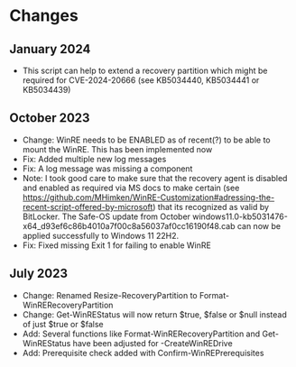 # Changes

## January 2024

- This script can help to extend a recovery partition which might be required for CVE-2024-20666 (see KB5034440, KB5034441 or KB5034439)

## October 2023

- Change: WinRE needs to be ENABLED as of recent(?) to be able to mount the WinRE. This has been implemented now
- Fix: Added multiple new log messages
- Fix: A log message was missing a component
- Note: I took good care to make sure that the recovery agent is disabled and enabled as required via MS docs to make certain (see <https://github.com/MHimken/WinRE-Customization#adressing-the-recent-script-offered-by-microsoft>)
    that its recognized as valid by BitLocker. The Safe-OS update from October windows11.0-kb5031476-x64_d93ef6c86b4010a7f00c8a56037af0cc16190f48.cab
    can now be applied successfully to Windows 11 22H2.
- Fix: Fixed missing Exit 1 for failing to enable WinRE

## July 2023

- Change: Renamed Resize-RecoveryPartition to Format-WinRERecoveryPartition
- Change: Get-WinREStatus will now return $true, $false or $null instead of just $true or $false
- Add: Several functions like Format-WinRERecoveryPartition and Get-WinREStatus have been adjusted for -CreateWinREDrive
- Add: Prerequisite check added with Confirm-WinREPrerequisites
